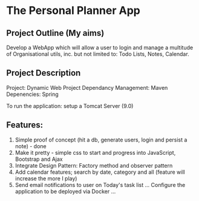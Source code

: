 The Personal Planner App
=======================

## Project Outline (My aims)
Develop a WebApp which will allow a user to login and manage a multitude of Organisational utils, inc. but not limited to: Todo Lists, Notes, Calendar. 

## Project Description
Project: Dynamic Web Project
Dependancy Management: Maven
Depenencies: Spring

To run the application: setup a Tomcat Server (9.0)

## Features:
1. Simple proof of concept (hit a db, generate users, login and persist a note) - done
2. Make it pretty - simple css to start and progress into JavaScript, Bootstrap and Ajax
3. Integrate Design Pattern: Factory method and observer pattern
4. Add calendar features; search by date, category and all (feature will increase the more I  play)
5. Send email notifications to user on Today's task list
... Configure the application to be deployed via Docker
...









